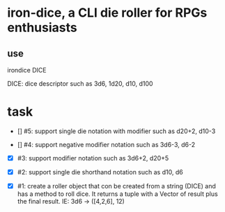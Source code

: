 # iron-dice, a CLI die roller for RPGs enthusiasts

## use

irondice DICE

DICE: dice descriptor such as 3d6, 1d20, d10, d100

# task

- [] #5: support single die notation with modifier such as d20+2, d10-3

- [] #4: support negative modifier notation such as 3d6-3, d6-2

- [x] #3: support modifier notation such as 3d6+2, d20+5

- [x] #2: support single die shorthand notation such as d10, d6

- [x] #1: create a roller object that con be created from a string (DICE) and has a
  method to roll dice. It returns a tuple with a Vector of result plus the final
  result. IE: 3d6 -> ([4,2,6], 12)
